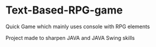 # Text-Based-RPG-game
Quick Game which mainly uses console with RPG elements



Project made to sharpen JAVA and JAVA Swing skills

